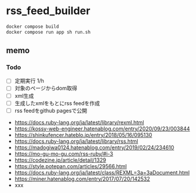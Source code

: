 # rss_feed_builder

```sh
docker compose build
docker compose run app sh run.sh
```

## memo

### Todo
- [ ] 定期実行 1/h  
- [ ] 対象のページからdom取得
- [ ] xml生成
- [ ] 生成したxmlをもとにrss feedを作成  
- [ ] rss feedをgithub pagesで公開

- https://docs.ruby-lang.org/ja/latest/library/rexml.html
- https://kossy-web-engineer.hatenablog.com/entry/2020/09/23/003844
- https://shinkufencer.hateblo.jp/entry/2018/05/16/095130
- https://docs.ruby-lang.org/ja/latest/library/rss.html
- https://madogiwa0124.hatenablog.com/entry/2019/02/24/234610
- https://mo-gu-mo-gu.com/rss-ruby/#i-3
- https://codezine.jp/article/detail/1329
- https://style.potepan.com/articles/29566.html
- https://docs.ruby-lang.org/ja/latest/class/REXML=3a=3aDocument.html
- https://miner.hatenablog.com/entry/2017/07/20/142532
- xxx



